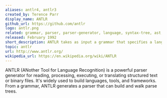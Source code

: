 ```yaml
---
aliases: antlr4, antlr3
created_by: Terence Parr
display_name: ANTLR
github_url: https://github.com/antlr
logo: antlr.png
related: grammar, parser, parser-generator, language, syntax-tree, ast, parsing, tokenize
released: February 1992
short_description: ANTLR takes as input a grammar that specifies a language and generates as output source code for a recognizer for that language.
topic: antlr
url: http://www.antlr.org/
wikipedia_url: https://en.wikipedia.org/wiki/ANTLR
---
```

ANTLR (ANother Tool for Language Recognition) is a powerful parser generator for reading, processing, executing, or translating structured text or binary files. It's widely used to build languages, tools, and frameworks. From a grammar, ANTLR generates a parser that can build and walk parse trees.